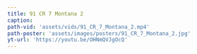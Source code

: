 ```yaml
---
title: 91 CR 7 Montana 2
caption:
path-vid: 'assets/vids/91_CR_7_Montana_2.mp4'
path-poster: 'assets/images/posters/91_CR_7_Montana_2.jpg'
yt-url: 'https://youtu.be/OHNmQVJgOcQ'
---
```

